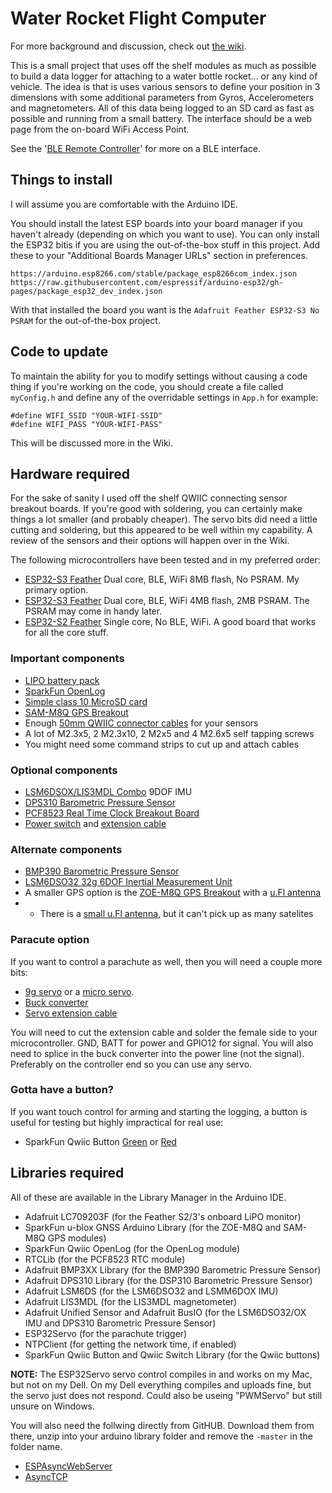 # Water Rocket Flight Computer

For more background and discussion, check out [the wiki](https://github.com/nigeljohnson73/WRFCOM/wiki).

This is a small project that uses off the shelf modules as much as possible to build a data logger for attaching to a 
water bottle rocket... or any kind of vehicle. The idea is that is uses various sensors to define your position in 
3 dimensions with some additional parameters from Gyros, Accelerometers and magnetometers. All of this data being 
logged to an SD card as fast as possible and running from a small battery. The interface should be a web page from the 
on-board WiFi Access Point.

See the '[BLE Remote Controller](https://github.com/nigeljohnson73/WRFCOM-Remote)' for more on a BLE interface.

Things to install
-----------------
I will assume you are comfortable with the Arduino IDE.

You should install the latest ESP boards into your board manager if you haven't already (depending on which you 
want to use). You can only install the ESP32 bitis if you are using the out-of-the-box stuff in this project.
Add these to your "Additional Boards Manager URLs" section in preferences.

```
https://arduino.esp8266.com/stable/package_esp8266com_index.json
https://raw.githubusercontent.com/espressif/arduino-esp32/gh-pages/package_esp32_dev_index.json
```

With that installed the board you want is the `Adafruit Feather ESP32-S3 No PSRAM` for the out-of-the-box project.

<!--
You will need to install the file system plugins for 
[ESP32](https://microcontrollerslab.com/install-esp32-filesystem-uploader-in-arduino-ide-spiffs/) and/or 
[ESP8266](https://randomnerdtutorials.com/install-esp8266-filesystem-uploader-arduino-ide/) depending 
on which platform youre using. This will allow you to upload the static (mostly image) files for the web pages.

I have also found the [ESP Exception Decoder](https://github.com/me-no-dev/EspExceptionDecoder) to be very useful.
-->

Code to update
--------------
To maintain the ability for you to modify settings without causing a code thing if you're working on the code, 
you should create a file called `myConfig.h` and define any of the overridable settings in `App.h` for example:

```
#define WIFI_SSID "YOUR-WIFI-SSID"
#define WIFI_PASS "YOUR-WIFI-PASS"
```

This will be discussed more in the Wiki.

Hardware required
-----------------
For the sake of sanity I used off the shelf QWIIC connecting sensor breakout boards. If you're good with soldering, you can certainly 
make things a lot smaller (and probably cheaper). The servo bits did need a little cutting and soldering, but this appeared to be 
well within my capability. A review of the sensors and their options will happen over in the Wiki.

The following microcontrollers have been tested and in my preferred order:

* [ESP32-S3 Feather][ESP32-S3-NOPSRAM] Dual core, BLE, WiFi 8MB flash, No PSRAM. My primary option.
* [ESP32-S3 Feather][ESP32-S3] Dual core, BLE, WiFi 4MB flash, 2MB PSRAM. The PSRAM may come in handy later.
* [ESP32-S2 Feather][ESP32-S2] Single core, No BLE, WiFi. A good board that works for all the core stuff.

### Important components
* [LIPO battery pack][LIPO-1200MAH]
* [SparkFun OpenLog][OPENLOG]
* [Simple class 10 MicroSD card][SDCARD]
* [SAM-M8Q GPS Breakout][SAM-M8Q]
* Enough [50mm QWIIC connector cables][QWIIC-CONNECTOR-50] for your sensors
* A lot of M2.3x5, 2 M2.3x10, 2 M2x5 and 4 M2.6x5 self tapping screws
* You might need some command strips to cut up and attach cables

### Optional components
* [LSM6DSOX/LIS3MDL Combo][LSM6DSOX] 9DOF IMU
* [DPS310 Barometric Pressure Sensor][DPS310]
* [PCF8523 Real Time Clock Breakout Board][PCF8523]
* [Power switch][POWER-SWITCH] and [extension cable][SWITCH-EXTENSION]

### Alternate components
* [BMP390 Barometric Pressure Sensor][BMP390]
* [LSM6DSO32 32g 6DOF Inertial Measurement Unit][LSM6DSO32]
* A smaller GPS option is the [ZOE-M8Q GPS Breakout][ZOE-M8Q] with a [u.Fl antenna][UFL-ANTENNA-LARGE]
* * There is a [small u.Fl antenna][UFL-ANTENNA-SMALL], but it can't pick up as many satelites

[SWITCH-EXTENSION]: https://thepihut.com/products/jst-ph-2-pin-cable-female-connector-150mm
[POWER-SWITCH]: https://thepihut.com/products/adafruit-switched-jst-ph-2-pin-smt-right-angle-breakout-board
[ESP32-S3]: https://thepihut.com/products/adafruit-esp32-s3-feather-with-4mb-flash-2mb-psram-stemma-qt-qwiic
[ESP32-S3-NOPSRAM]: https://thepihut.com/products/adafruit-esp32-s3-feather-with-stemma-qt-qwiic-8mb-flash-no-psram
[ESP32-S2]: https://thepihut.com/products/adafruit-esp32-s2-feather-2-mb-psram-and-stemma-qt-qwiic
[LIPO-1100MAH]: https://smile.amazon.co.uk/dp/B087LTZW61
[LIPO-1200MAH]: https://shop.pimoroni.com/products/lipo-battery-pack?variant=20429082183
[PCF8523]: https://thepihut.com/products/adafruit-pcf8523-real-time-clock-breakout-board-stemma-qt-qwiic
[BMP390]: https://shop.pimoroni.com/products/adafruit-bmp390-precision-barometric-pressure-and-altimeter-stemma-qt-qwiic?variant=32302189346899
[DPS310]: https://thepihut.com/products/adafruit-dps310-precision-barometric-pressure-altitude-sensor
[LSM6DSO32]: https://thepihut.com/products/adafruit-lsm6dso32-6-dof-accelerometer-and-gyroscope
[LSM6DSOX]: https://thepihut.com/products/adafruit-lsm6dsox-lis3mdl-precision-9-dof-imu?variant=31618642182206
[ZOE-M8Q]: https://shop.pimoroni.com/products/sparkfun-gps-breakout-zoe-m8q-qwiic?variant=31615967789139
[UFL-ANTENNA-SMALL]: https://thepihut.com/products/passive-gps-antenna-ufl-9mm-x-9mm-2dbi-gain
[UFL-ANTENNA-LARGE]: https://thepihut.com/products/passive-gps-antenna-ufl-15mm-x-15mm-1-dbi-gain
[SAM-M8Q]: https://thepihut.com/products/sparkfun-gps-breakout-chip-antenna-sam-m8q-qwiic
[OPENLOG]: https://thepihut.com/products/sparkfun-openlog
[QWIIC-CONNECTOR-100]: https://thepihut.com/products/stemma-qt-qwiic-jst-sh-4-pin-cable-100mm-long
[QWIIC-CONNECTOR-50]: https://thepihut.com/products/stemma-qt-qwiic-jst-sh-4-pin-cable
[SDCARD]: https://smile.amazon.co.uk/dp/B07R59FHVG

### Paracute option
If you want to control a parachute as well, then you will need a couple more bits:

* [9g servo][TOWER-PRO] or a [micro servo][MICRO-SERVO].
* [Buck converter][BUCKY-5V]
* [Servo extension cable][SERVO-EXTENSION]

You will need to cut the extension cable and solder the female side to your microcontroller. GND, BATT for power and GPIO12 for signal. 
You will also need to splice in the buck converter into the power line (not the signal). Preferably on the controller end so you can 
use any servo.

[MICRO-SERVO]: https://www.amazon.co.uk/dp/B09NY5C4N8
[TOWER-PRO]: https://thepihut.com/products/servo-motor-sg92r-micro
[BUCKY-5V]: https://thepihut.com/products/dc-dc-automatic-step-up-down-power-module-3-15v-to-5v-600ma?variant=39824836886723
[SERVO-EXTENSION]: https://thepihut.com/products/servo-motor-sg92r-micro

### Gotta have a button?

If you want touch control for arming and starting the logging, a button is useful for testing but highly impractical for real use:

* SparkFun Qwiic Button [Green][BUTTON-GREEN] or [Red][BUTTON-RED]

[BUTTON-GREEN]: https://thepihut.com/products/sparkfun-qwiic-button-green-led
[BUTTON-RED]: https://thepihut.com/products/sparkfun-qwiic-button-red-led

Libraries required
------------------
All of these are available in the Library Manager in the Arduino IDE.

* Adafruit LC709203F (for the Feather S2/3's onboard LiPO monitor)
* SparkFun u-blox GNSS Arduino Library (for the ZOE-M8Q and SAM-M8Q GPS modules)
* SparkFun Qwiic OpenLog (for the OpenLog module)
* RTCLib (for the PCF8523 RTC module)
* Adafruit BMP3XX Library (for the BMP390 Barometric Pressure Sensor)
* Adafruit DPS310 Library (for the DSP310 Barometric Pressure Sensor)
* Adafruit LSM6DS (for the LSM6DSO32 and LSMM6DOX IMU)
* Adafruit LIS3MDL (for the LIS3MDL magnetometer)
* Adafruit Unified Sensor and Adafruit BusIO (for the LSM6DSO32/OX IMU and DPS310 Barometric Pressure Sensor)
* ESP32Servo (for the parachute trigger)
* NTPClient (for getting the network time, if enabled)
* SparkFun Qwiic Button and Qwiic Switch Library (for the Qwiic buttons)

 __NOTE:__ The ESP32Servo servo control compiles in and works on my Mac, but not on my Dell. On my Dell everything compiles and uploads fine, but the servo just does not respond. Could also be useing "PWMServo" but still unsure on Windows.

You will also need the follwing directly from GitHUB. Download them from there, unzip into your arduino library folder and remove the `-master` in the folder name.

* [ESPAsyncWebServer][ESPAsyncWebServer]
* [AsyncTCP][AsyncTCP] 

[ESPAsyncWebServer]: https://github.com/me-no-dev/ESPAsyncWebServer
[AsyncTCP]: https://github.com/me-no-dev/AsyncTCP
